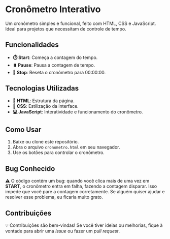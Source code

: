 # Cronômetro Interativo

Um cronômetro simples e funcional, feito com HTML, CSS e JavaScript. Ideal para projetos que necessitam de controle de tempo.

## Funcionalidades
- **⏱️ Start**: Começa a contagem do tempo.
- **⏸️ Pause**: Pausa a contagem de tempo.
- **🔄 Stop**: Reseta o cronômetro para 00:00:00.

## Tecnologias Utilizadas
- **📄 HTML**: Estrutura da página.
- **🎨 CSS**: Estilização da interface.
- **💻 JavaScript**: Interatividade e funcionamento do cronômetro.

## Como Usar
1. Baixe ou clone este repositório.
2. Abra o arquivo `cronometro.html` em seu navegador.
3. Use os botões para controlar o cronômetro.

## Bug Conhecido
⚠️ O código contém um bug: quando você clica mais de uma vez em **START**, o cronômetro entra em falha, fazendo a contagem disparar. Isso impede que você pare a contagem corretamente. Se alguém quiser ajudar e resolver esse problema, eu ficaria muito grato.

## Contribuições
💡 Contribuições são bem-vindas! Se você tiver ideias ou melhorias, fique à vontade para abrir uma *issue* ou fazer um *pull request*.
